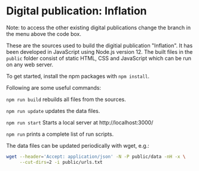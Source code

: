 Digital publication: Inflation
==============================

Note: to access the other existing digital publications change the branch in the menu above the code box.

These are the sources used to build the digitial publication "Inflation".
It has been developed in JavaScript using Node.js version 12.
The built files in the `public` folder consist of static HTML, CSS and JavaScript which can be run on any web server.

To get started, install the npm packages with `npm install`.

Following are some useful commands:

`npm run build` rebuilds all files from the sources.

`npm run update` updates the data files.

`npm run start` Starts a local server at http://localhost:3000/

`npm run` prints a complete list of run scripts.

The data files can be updated periodically with wget, e.g.:
```sh
wget --header='Accept: application/json' -N -P public/data -nH -x \
     --cut-dirs=2 -i public/urls.txt
```

